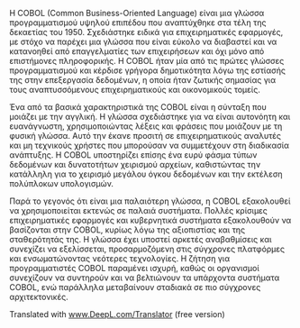 Η COBOL (Common Business-Oriented Language) είναι μια γλώσσα προγραμματισμού υψηλού επιπέδου που αναπτύχθηκε στα τέλη της δεκαετίας του 1950. Σχεδιάστηκε ειδικά για επιχειρηματικές εφαρμογές, με στόχο να παρέχει μια γλώσσα που είναι εύκολο να διαβαστεί και να κατανοηθεί από επαγγελματίες των επιχειρήσεων και όχι μόνο από επιστήμονες πληροφορικής. Η COBOL ήταν μία από τις πρώτες γλώσσες προγραμματισμού και κέρδισε γρήγορα δημοτικότητα λόγω της εστίασής της στην επεξεργασία δεδομένων, η οποία ήταν ζωτικής σημασίας για τους αναπτυσσόμενους επιχειρηματικούς και οικονομικούς τομείς.

Ένα από τα βασικά χαρακτηριστικά της COBOL είναι η σύνταξη που μοιάζει με την αγγλική. Η γλώσσα σχεδιάστηκε για να είναι αυτονόητη και ευανάγνωστη, χρησιμοποιώντας λέξεις και φράσεις που μοιάζουν με τη φυσική γλώσσα. Αυτό την έκανε προσιτή σε επιχειρηματικούς αναλυτές και μη τεχνικούς χρήστες που μπορούσαν να συμμετέχουν στη διαδικασία ανάπτυξης. Η COBOL υποστηρίζει επίσης ένα ευρύ φάσμα τύπων δεδομένων και δυνατοτήτων χειρισμού αρχείων, καθιστώντας την κατάλληλη για το χειρισμό μεγάλου όγκου δεδομένων και την εκτέλεση πολύπλοκων υπολογισμών.

Παρά το γεγονός ότι είναι μια παλαιότερη γλώσσα, η COBOL εξακολουθεί να χρησιμοποιείται εκτενώς σε παλαιά συστήματα. Πολλές κρίσιμες επιχειρηματικές εφαρμογές και κυβερνητικά συστήματα εξακολουθούν να βασίζονται στην COBOL, κυρίως λόγω της αξιοπιστίας και της σταθερότητάς της. Η γλώσσα έχει υποστεί αρκετές αναβαθμίσεις και συνεχίζει να εξελίσσεται, προσαρμοζόμενη στις σύγχρονες πλατφόρμες και ενσωματώνοντας νεότερες τεχνολογίες. Η ζήτηση για προγραμματιστές COBOL παραμένει ισχυρή, καθώς οι οργανισμοί συνεχίζουν να συντηρούν και να βελτιώνουν τα υπάρχοντα συστήματα COBOL, ενώ παράλληλα μεταβαίνουν σταδιακά σε πιο σύγχρονες αρχιτεκτονικές.

Translated with www.DeepL.com/Translator (free version)
